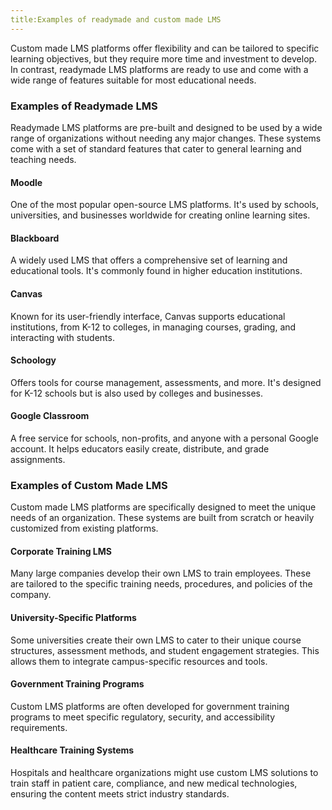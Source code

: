 ```yaml
---
title:Examples of readymade and custom made LMS
---
```


Custom made LMS platforms offer flexibility and can be tailored to specific learning objectives, but they require more time and investment to develop. In contrast, readymade LMS platforms are ready to use and come with a wide range of features suitable for most educational needs.

### Examples of Readymade LMS

Readymade LMS platforms are pre-built and designed to be used by a wide range of organizations without needing any major changes. These systems come with a set of standard features that cater to general learning and teaching needs.

#### Moodle

One of the most popular open-source LMS platforms. It's used by schools, universities, and businesses worldwide for creating online learning sites.

#### Blackboard

A widely used LMS that offers a comprehensive set of learning and educational tools. It's commonly found in higher education institutions.

#### Canvas

Known for its user-friendly interface, Canvas supports educational institutions, from K-12 to colleges, in managing courses, grading, and interacting with students.

#### Schoology

Offers tools for course management, assessments, and more. It's designed for K-12 schools but is also used by colleges and businesses.

#### Google Classroom

A free service for schools, non-profits, and anyone with a personal Google account. It helps educators easily create, distribute, and grade assignments.

### Examples of Custom Made LMS

Custom made LMS platforms are specifically designed to meet the unique needs of an organization. These systems are built from scratch or heavily customized from existing platforms.

#### Corporate Training LMS

Many large companies develop their own LMS to train employees. These are tailored to the specific training needs, procedures, and policies of the company.

#### University-Specific Platforms

Some universities create their own LMS to cater to their unique course structures, assessment methods, and student engagement strategies. This allows them to integrate campus-specific resources and tools.

#### Government Training Programs

Custom LMS platforms are often developed for government training programs to meet specific regulatory, security, and accessibility requirements.

#### Healthcare Training Systems

Hospitals and healthcare organizations might use custom LMS solutions to train staff in patient care, compliance, and new medical technologies, ensuring the content meets strict industry standards.
